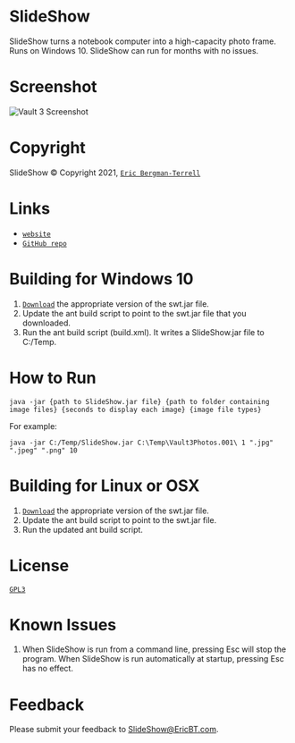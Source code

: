 # SlideShow

SlideShow turns a notebook computer into a high-capacity photo frame. Runs on Windows 10. SlideShow can run for months with no issues.

# Screenshot

![`Vault 3 Screenshot`](https://ericbt.com/uploaded_images/photoframe.jpg "SlideShow")

# Copyright

SlideShow &#169; Copyright 2021, [`Eric Bergman-Terrell`](https://www.ericbt.com)

# Links

* [`website`](https://ericbt.com/)
* [`GitHub repo`](https://github.com/EricTerrell/SlideShow)

# Building for Windows 10

1. [`Download`](https://archive.eclipse.org/eclipse/downloads/drops4/R-4.18-202012021800/) the appropriate version of the swt.jar file.
1. Update the ant build script to point to the swt.jar file that you downloaded.
1. Run the ant build script (build.xml). It writes a SlideShow.jar file to C:/Temp.

# How to Run

```
java -jar {path to SlideShow.jar file} {path to folder containing image files} {seconds to display each image} {image file types}
```

For example:

```
java -jar C:/Temp/SlideShow.jar C:\Temp\Vault3Photos.001\ 1 ".jpg" ".jpeg" ".png" 10
```

# Building for Linux or OSX

1. [`Download`](https://archive.eclipse.org/eclipse/downloads/drops4/R-4.18-202012021800/) the appropriate version of the swt.jar file.
1. Update the ant build script to point to the swt.jar file.
1. Run the updated ant build script.

# License

[`GPL3`](https://www.gnu.org/licenses/gpl-3.0.en.html)

# Known Issues

1. When SlideShow is run from a command line, pressing Esc will stop the program. When SlideShow is run automatically at startup, pressing Esc has no effect.

# Feedback

Please submit your feedback to [SlideShow@EricBT.com](mailto:SlideShow@EricBT.com).